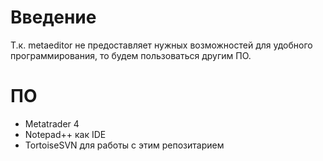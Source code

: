 # Введение #
Т.к. metaeditor не предоставляет нужных возможностей для удобного программирования, то будем пользоваться другим ПО.



# ПО #

  * Metatrader 4
  * Notepad++ как IDE
  * TortoiseSVN для работы с этим репозитарием